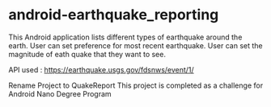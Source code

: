# android-earthquake_reporting

This Android application lists different types of earthquake around the earth. 
User can set preference for most recent earthquake.
User can set the magnitude of eath quake that they want to see. 

API used : https://earthquake.usgs.gov/fdsnws/event/1/

Rename Project to QuakeReport
This project is completed as a challenge for Android Nano Degree Program 
